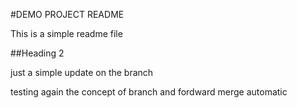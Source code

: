 #DEMO PROJECT README

This is a simple readme file

##Heading 2

just a simple update on the branch

testing again the concept of branch and fordward merge automatic

